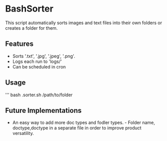 # BashSorter
This script automatically sorts images and text files into their own folders or creates a folder for them.

## Features

- Sorts '.txt', '.jpg', '.jpeg', '.png'.
- Logs each run to 'logs/'
- Can be scheduled in cron

## Usage
''' bash
.sorter.sh /path/to/folder

## Future Implementations
- An easy way to add more doc types and fodler types.
       - Folder name, doctype,doctype in a separate file in order to improve product versatility.

